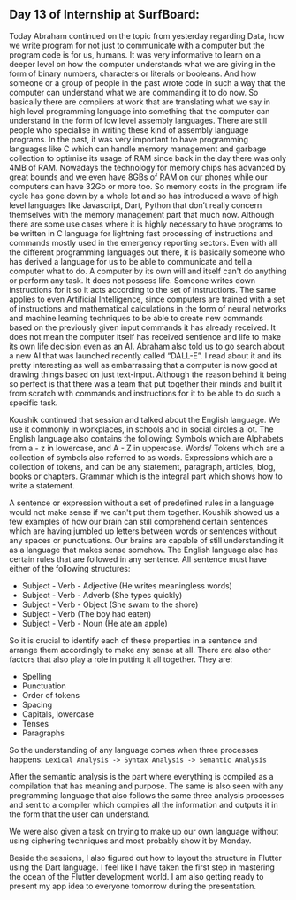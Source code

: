 ## Day 13 of Internship at SurfBoard:

Today Abraham continued on the topic from yesterday regarding Data, how we write program for not just to communicate with a computer but the program code is for us, humans. It was very informative to learn on a deeper level on how the computer understands what we are giving in the form of binary numbers, characters or literals or booleans. And how someone or a group of people in the past wrote code in such a way that the computer can understand what we are commanding it to do now. So basically there are compilers at work that are translating what we say in high level programming language into something that the computer can understand in the form of low level assembly languages. There are still people who specialise in writing these kind of assembly language programs. In the past, it was very important to have programming languages like C which can handle memory management and garbage collection to optimise its usage of RAM since back in the day there was only 4MB of RAM. Nowadays the technology for memory chips has advanced by great bounds and we even have 8GBs of RAM on our phones while our computers can have 32Gb or more too. So memory costs in the program life cycle has gone down by a whole lot and so has introduced a wave of high level languages like Javascript, Dart, Python that don’t really concern themselves with the memory management part that much now.  Although there are some use cases where it is highly necessary to have programs to be written in C language for lightning fast processing of instructions and commands mostly used in the emergency reporting sectors. Even with all the different programming languages out there, it is basically someone who has derived a language for us to be able to communicate and tell a computer what to do. A computer by its own will and itself can't do anything or perform any task. It does not possess life. Someone writes down instructions for it so it acts according to the set of instructions. The same applies to even Artificial Intelligence, since computers are trained with a set of instructions and mathematical calculations in the form of neural networks and machine learning techniques to be able to create new commands based on the previously given input commands it has already received. It does not mean the computer itself has received sentience and life to make its own life decision even as an AI. Abraham also told us to go search about a new AI that was launched recently called  “DALL-E”. I read about it and its pretty interesting as well as embarrassing that a computer is now good at drawing things based on just text-input. Although the reason behind it being so perfect is that there was a team that put together their minds and built it from scratch with commands and instructions for it to be able to do such a specific task. 

Koushik continued that session and talked about the English language. We use it commonly in workplaces, in schools and in social circles a lot. The English language also contains the following: 
Symbols which are Alphabets from a - z in lowercase, and A - Z in uppercase.
Words/ Tokens which are a collection of symbols also referred to as words.
Expressions which are a collection of tokens, and can be any statement, paragraph, articles, blog, books or chapters. 
Grammar which is the integral part which shows how to write a statement.

A sentence or expression without a set of predefined rules in a language would not make sense if we can't put them together. Koushik showed us a few examples of how our brain can still comprehend certain sentences which are having jumbled up letters between words or sentences without any spaces or punctuations. Our brains are capable of still understanding it as a language that makes sense somehow. The English language also has certain rules that are followed in any sentence. All sentence must have either of the following structures: 
- Subject - Verb - Adjective (He writes meaningless words)
- Subject - Verb - Adverb (She types quickly)
- Subject - Verb - Object (She swam to the shore)
- Subject - Verb (The boy had eaten)
- Subject - Verb - Noun (He ate an apple)

So it is crucial to identify each of these properties in a sentence and arrange them accordingly to make any sense at all. There are also other factors that also play a role in putting it all together. They are:

- Spelling
- Punctuation
- Order of tokens
- Spacing
- Capitals, lowercase
- Tenses
- Paragraphs

So the understanding of any language comes when three processes happens:
`Lexical Analysis -> Syntax Analysis -> Semantic Analysis`

After the semantic analysis is the part where everything is compiled as a compilation that has meaning and purpose. The same is also seen with any programming language that also follows the same three analysis processes and sent to a compiler which compiles all the information and outputs it in the form that the user can understand. 

We were also given a task on trying to make up our own language without using ciphering techniques and most probably show it by Monday.  

Beside the sessions, I also figured out how to layout the structure in Flutter using the Dart language. I feel like I have taken the first step in mastering the ocean of the Flutter development world. I am also getting ready to present my app idea to everyone tomorrow during the presentation.

